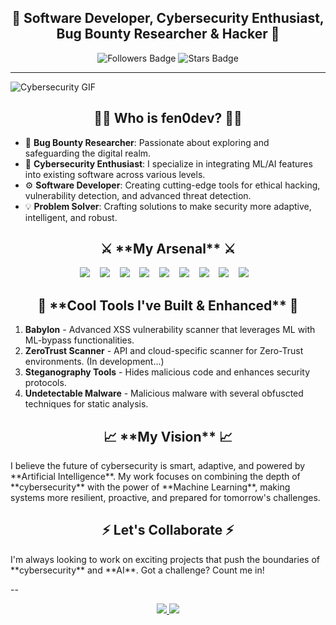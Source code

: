 <h2 align="center">
  🚀 Software Developer, Cybersecurity Enthusiast, Bug Bounty Researcher & Hacker 🚀
</h2>

<p align="center">
  <img src="https://img.shields.io/github/followers/fen0dev?label=Followers&style=social" alt="Followers Badge"/>
  <img src="https://img.shields.io/github/stars/fen0dev?label=Stars&style=social" alt="Stars Badge"/>
</p>

---

![Cybersecurity GIF](https://i.giphy.com/media/v1.Y2lkPTc5MGI3NjExZWZzeTczd2JqeTcxaWN6M3pqdmdsMHMxcjNndXcwczhsd2Z4dHlpcCZlcD12MV9pbnRlcm5hbF9naWZfYnlfaWQmY3Q9Zw/RbDKaczqWovIugyJmW/giphy.gif)

<h2 align="center">👨‍💻 Who is <strong>fen0dev</strong>? 👨‍💻</h2>

- 🔐 **Bug Bounty Researcher**: Passionate about exploring and safeguarding the digital realm.  
- 🧠 **Cybersecurity Enthusiast**: I specialize in integrating ML/AI features into existing software across various levels.
- ⚙️ **Software Developer**: Creating cutting-edge tools for ethical hacking, vulnerability detection, and advanced threat detection.
- 💡 **Problem Solver**: Crafting solutions to make security more adaptive, intelligent, and robust.

<h2 align="center">⚔️ **My Arsenal** ⚔️</h2>

<p align="center">
  <img src="https://img.icons8.com/color/48/000000/python.png"/> &nbsp;&nbsp;
  <img src="https://img.icons8.com/color/48/000000/html.png"/> &nbsp;&nbsp;
  <img src="https://img.icons8.com/color/48/000000/css.png"/> &nbsp;&nbsp;
  <img src="https://img.icons8.com/color/48/000000/javascript.png"/> &nbsp;&nbsp;
  <img src="https://img.icons8.com/color/48/000000/sql.png"/> &nbsp;&nbsp;
  <img src="https://img.icons8.com/color/48/000000/linux.png"/> &nbsp;&nbsp;
  <img src="https://img.icons8.com/color/48/000000/kali-linux.png"/> &nbsp;&nbsp;
  <img src="https://img.icons8.com/color/48/000000/ubuntu.png"/> &nbsp;&nbsp;
  <img src="https://img.icons8.com/color/48/000000/terraform.png"/> &nbsp;&nbsp;
</p>

<h2 align="center">🚀 **Cool Tools I've Built & Enhanced** 🚀</h2>

1. **Babylon** - Advanced XSS vulnerability scanner that leverages ML with ML-bypass functionalities.
2. **ZeroTrust Scanner** - API and cloud-specific scanner for Zero-Trust environments. (In development...)
3. **Steganography Tools** - Hides malicious code and enhances security protocols.
4. **Undetectable Malware** - Malicious malware with several obfuscted techniques for static analysis. 

<h2 align="center">📈 **My Vision** 📈</h2>
I believe the future of cybersecurity is smart, adaptive, and powered by **Artificial Intelligence**. My work focuses on combining the depth of **cybersecurity** with the power of **Machine Learning**, making systems more resilient, proactive, and prepared for tomorrow's challenges.

<h2 align="center">⚡ Let's Collaborate ⚡</h2>
I'm always looking to work on exciting projects that push the boundaries of **cybersecurity** and **AI**. Got a challenge? Count me in! 

--

<p align="center">
  <a href="mailto:gius.invest@gmail.com">
    <img src="https://img.shields.io/badge/Email-Me-green?style=for-the-badge&logo=gmail">
  </a>
  <a href="https://www.linkedin.com/in/g1us3pp3/">
    <img src="https://img.shields.io/badge/Connect-LinkedIn-blue?style=for-the-badge&logo=linkedin">
  </a>
</p>
